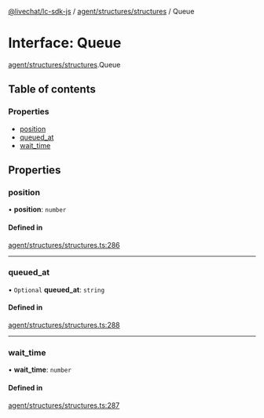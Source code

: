 [@livechat/lc-sdk-js](../README.md) / [agent/structures/structures](../modules/agent_structures_structures.md) / Queue

# Interface: Queue

[agent/structures/structures](../modules/agent_structures_structures.md).Queue

## Table of contents

### Properties

- [position](agent_structures_structures.Queue.md#position)
- [queued\_at](agent_structures_structures.Queue.md#queued_at)
- [wait\_time](agent_structures_structures.Queue.md#wait_time)

## Properties

### position

• **position**: `number`

#### Defined in

[agent/structures/structures.ts:286](https://github.com/livechat/lc-sdk-js/blob/a921f8a/src/agent/structures/structures.ts#L286)

___

### queued\_at

• `Optional` **queued\_at**: `string`

#### Defined in

[agent/structures/structures.ts:288](https://github.com/livechat/lc-sdk-js/blob/a921f8a/src/agent/structures/structures.ts#L288)

___

### wait\_time

• **wait\_time**: `number`

#### Defined in

[agent/structures/structures.ts:287](https://github.com/livechat/lc-sdk-js/blob/a921f8a/src/agent/structures/structures.ts#L287)
